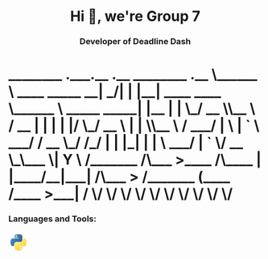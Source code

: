 <h1 align="center">Hi 👋, we're Group 7</h1>
<h3 align="center">Developer of Deadline Dash</h3>

<h1 >________                     .___.__  .__                ________                .__     
                   \______ \   ____ _____     __| _/|  | |__| ____   ____   \______ \ _____    _____|  |__  
                    |    |  \_/ __ \\__  \   / __ | |  | |  |/    \_/ __ \   |    |  \\__  \  /  ___/  |  \ 
                    |    `   \  ___/ / __ \_/ /_/ | |  |_|  |   |  \  ___/   |    `   \/ __ \_\___ \|   Y  \
                   /_______  /\___  >____  /\____ | |____/__|___|  /\___  > /_______  (____  /____  >___|  /
                           \/     \/     \/      \/              \/     \/          \/     \/     \/     \/ </h1>

<h3 align="left">Languages and Tools:</h3>
<p align="left"> <a href="https://www.python.org" target="_blank" rel="noreferrer"> <img src="https://raw.githubusercontent.com/devicons/devicon/master/icons/python/python-original.svg" alt="python" width="40" height="40"/> </a> </p>
